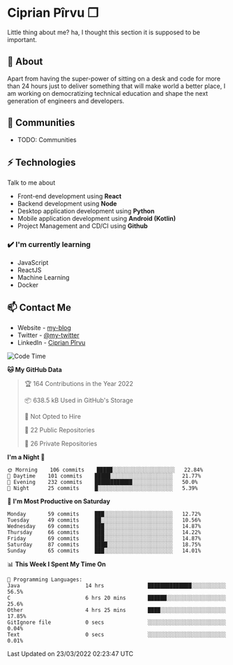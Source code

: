 # Ciprian Pîrvu ❐

Little thing about me? ha, I thought this section it is supposed to be important.

## 🧐 About

Apart from having the super-power of sitting on a desk and code for more than 24 hours just to deliver something that will make world a better place, I am working on democratizing technical education and shape the next generation of engineers and developers.

## 👯 Communities

-   TODO: Communities

## ⚡ Technologies

Talk to me about

-   Front-end development using **React**
-   Backend development using **Node**
-   Desktop application development using **Python**
-   Mobile application development using **Android (Kotlin)**
-   Project Management and CD/CI using **Github**

### ✔️ I'm currently learning

-   JavaScript
-   ReactJS
-   Machine Learning
-   Docker

## 📫 Contact Me

-   Website - [my-blog]()
-   Twitter - [@my-twitter]()
-   LinkedIn - [Ciprian Pîrvu](https://www.linkedin.com/in/p%C3%AErvu-ciprian-cristian-4415991b1/)

<!--START_SECTION:waka-->
![Code Time](http://img.shields.io/badge/Code%20Time-1%2C070%20hrs%207%20mins-blue)

**🐱 My GitHub Data** 

> 🏆 164 Contributions in the Year 2022
 > 
> 📦 638.5 kB Used in GitHub's Storage 
 > 
> 🚫 Not Opted to Hire
 > 
> 📜 22 Public Repositories 
 > 
> 🔑 26 Private Repositories  
 > 
**I'm a Night 🦉** 

```text
🌞 Morning    106 commits    █████░░░░░░░░░░░░░░░░░░░░   22.84% 
🌆 Daytime    101 commits    █████░░░░░░░░░░░░░░░░░░░░   21.77% 
🌃 Evening    232 commits    ████████████░░░░░░░░░░░░░   50.0% 
🌙 Night      25 commits     █░░░░░░░░░░░░░░░░░░░░░░░░   5.39%

```
📅 **I'm Most Productive on Saturday** 

```text
Monday       59 commits     ███░░░░░░░░░░░░░░░░░░░░░░   12.72% 
Tuesday      49 commits     ██░░░░░░░░░░░░░░░░░░░░░░░   10.56% 
Wednesday    69 commits     ███░░░░░░░░░░░░░░░░░░░░░░   14.87% 
Thursday     66 commits     ███░░░░░░░░░░░░░░░░░░░░░░   14.22% 
Friday       69 commits     ███░░░░░░░░░░░░░░░░░░░░░░   14.87% 
Saturday     87 commits     ████░░░░░░░░░░░░░░░░░░░░░   18.75% 
Sunday       65 commits     ███░░░░░░░░░░░░░░░░░░░░░░   14.01%

```


📊 **This Week I Spent My Time On** 

```text
💬 Programming Languages: 
Java                     14 hrs              ██████████████░░░░░░░░░░░   56.5% 
C                        6 hrs 20 mins       ██████░░░░░░░░░░░░░░░░░░░   25.6% 
Other                    4 hrs 25 mins       ████░░░░░░░░░░░░░░░░░░░░░   17.85% 
GitIgnore file           0 secs              ░░░░░░░░░░░░░░░░░░░░░░░░░   0.04% 
Text                     0 secs              ░░░░░░░░░░░░░░░░░░░░░░░░░   0.01%

```


 Last Updated on 23/03/2022 02:23:47 UTC
<!--END_SECTION:waka-->
